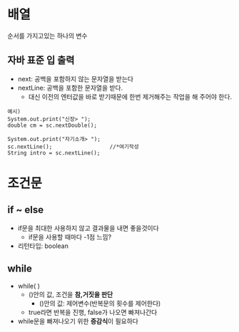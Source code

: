 # 배열

순서를 가지고있는 하나의 변수

## 자바 표준 입 출력

- next: 공백을 포함하지 않는 문자열을 받는다
- nextLine: 공백을 포함한 문자열을 받다.
  - 대신 이전의 엔터값을 바로 받기때문에 한번 제거해주는 작업을 해 주어야 한다.

```
예시)
System.out.print("신장> ");
double cm = sc.nextDouble();

System.out.print("자기소개> ");
sc.nextLine();                  //*여기작성
String intro = sc.nextLine();
```

# 조건문

## if ~ else

- if문을 최대한 사용하지 않고 결과물을 내면 좋을것이다
  - if문을 사용할 때마다 -1점 느낌?
- 리턴타입: boolean

## while

- while( )
  - ()안의 값, 조건을 **참,거짓을 판단**
    - ()안의 값: 제어변수(반복문의 횟수를 제어한다)
  - true라면 반복을 진행, false가 나오면 빠져나간다
- while문을 빠져나오기 위한 **증감식**이 필요하다
